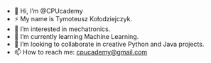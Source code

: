 - 👋 Hi, I’m @CPUcademy
- ⚡ My name is Tymoteusz Kołodziejczyk.
- 👀 I’m interested in mechatronics.
- 🌱 I’m currently learning Machine Learning.
- 💞️ I’m looking to collaborate in creative Python and Java projects.
- 📫 How to reach me: cpucademy@gmail.com
